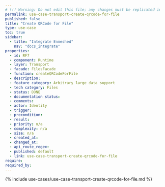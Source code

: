 ```yaml
---
# !!! Warning: Do not edit this file; any changes must be replicated in Excel !!!
permalink: use-case-transport-create-qrcode-for-file
published: false
title: "Create QRCode for File"
type: use-case
toc: true
sidebar:
  - title: "Integrate Enmeshed"
    nav: "docs_integrate"
properties:
  - id: RF7
  - component: Runtime
  - layer: Transport
  - facade: FilesFacade
  - function: createQRCodeForFile
  - description:
  - feature category: Arbitrary large data support
  - tech category: Files
  - status: DONE
  - documentation status:
  - comments:
  - actor: Identity
  - trigger:
  - precondition:
  - result:
  - priority: n/a
  - complexity: n/a
  - size: n/a
  - created_at:
  - changed_at:
  - api_route_regex:
  - published: default
  - link: use-case-transport-create-qrcode-for-file
require:
required_by:
---
```


{% include use-cases/use-case-transport-create-qrcode-for-file.md %}
